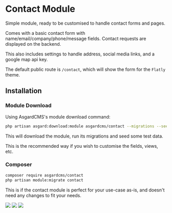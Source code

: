 # Contact Module

Simple module, ready to be customised to handle contact forms and pages.

Comes with a basic contact form with name/email/company/phone/message fields. Contact requests are displayed on the backend.

This also includes settings to handle address, social media links, and a google map api key.

The default public route is `/contact`, which will show the form for the `Flatly` theme.


## Installation

### Module Download

Using AsgardCMS's module download command:

``` bash
php artisan asgard:download:module asgardcms/contact --migrations --seeds
```

This will download the module, run its migrations and seed some test data.

This is the recommended way if you wish to customise the fields, views, etc.

### Composer

``` bash
composer require asgardcms/contact
php artisan module:migrate contact
```

This is if the contact module is perfect for your use-case as-is, and doesn't need any changes to fit your needs.


![](https://cldup.com/v41guA8CAg-3000x3000.png)
![](https://cldup.com/o-G0mAB4Ge-2000x2000.png)
![](https://cldup.com/uKwiCix0qX-1200x1200.png)
